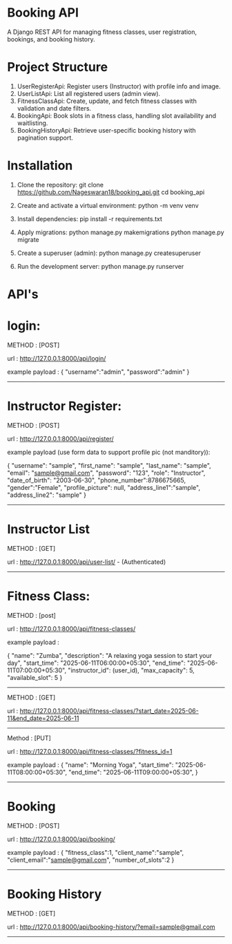 # Booking API

A Django REST API for managing fitness classes, user registration, bookings, and booking history.

# Project Structure

1. UserRegisterApi: Register users (Instructor) with profile info and image.
2. UserListApi: List all registered users (admin view).
3. FitnessClassApi: Create, update, and fetch fitness classes with validation and date filters.
4. BookingApi: Book slots in a fitness class, handling slot availability and waitlisting.
5. BookingHistoryApi: Retrieve user-specific booking history with pagination support.

# Installation

1. Clone the repository:
   git clone https://github.com/Nageswaran18/booking_api.git
   cd booking_api

2. Create and activate a virtual environment:
   python -m venv venv

3. Install dependencies:
    pip install -r requirements.txt

4. Apply migrations:
    python manage.py makemigrations
    python manage.py migrate

5. Create a superuser (admin):
    python manage.py createsuperuser

6. Run the development server:
    python manage.py runserver


# API's

# login:

METHOD : [POST]

url : http://127.0.0.1:8000/api/login/

example payload :
{
    "username":"admin",
    "password":"admin"
}

-----------------------------------------------------------------------
# Instructor Register:

METHOD : [POST]

url : http://127.0.0.1:8000/api/register/

example payload (use form data to support profile pic (not manditory)):

{
    "username": "sample",
    "first_name": "sample",
    "last_name": "sample",
    "email": "sample@gmail.com",
    "password": "123",
    "role": "Instructor",
    "date_of_birth": "2003-06-30",
    "phone_number":8786675665,
    "gender":"Female",
    "profile_picture": null,
    "address_line1":"sample",
    "address_line2": "sample" 
}

----------------------------------------------------------------------------------------

# Instructor List

METHOD : [GET]

url : http://127.0.0.1:8000/api/user-list/  - (Authenticated)

----------------------------------------------------------------------------------------

# Fitness Class:

METHOD : [post]

url : http://127.0.0.1:8000/api/fitness-classes/

example payload :

{
  "name": "Zumba",
  "description": "A relaxing yoga session to start your day",
  "start_time": "2025-06-11T06:00:00+05:30",
  "end_time": "2025-06-11T07:00:00+05:30",
  "instructor_id": (user_id),
  "max_capacity": 5,
  "available_slot": 5
}   

-------------------------------------------------------------------------------------------------------------

METHOD : [GET]

url : http://127.0.0.1:8000/api/fitness-classes/?start_date=2025-06-11&end_date=2025-06-11

----------------------------------------------------------------------------------------------------------------

Method : [PUT]

url : http://127.0.0.1:8000/api/fitness-classes/?fitness_id=1

example payload :
{
    "name": "Morning Yoga",
    "start_time": "2025-06-11T08:00:00+05:30",
    "end_time": "2025-06-11T09:00:00+05:30",
}

---------------------------------------------------------------------------------------------------------------

# Booking 

METHOD : [POST]

url : http://127.0.0.1:8000/api/booking/

example payload :
{
    "fitness_class":1,
    "client_name":"sample",
    "client_email":"sample@gmail.com",
    "number_of_slots":2
}

-----------------------------------------------------------------------------------------------------------------

# Booking History

METHOD : [GET]

url : http://127.0.0.1:8000/api/booking-history/?email=sample@gmail.com


----------------------------------------------------------------------------------------------------------------




